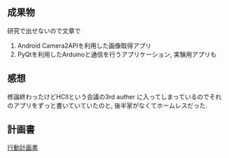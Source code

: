 ## 成果物

研究で出せないので文章で

1. Android Camera2APIを利用した画像取得アプリ
1. PyQtを利用したArduinoと通信を行うアプリケーション, 実験用アプリも

## 感想

修論終わったけどHCIIという会議の3rd auther に入ってしまっているのでそれのアプリをずっと書いていていたのと, 後半家がなくてホームレスだった.

## 計画書

[行動計画書](https://drive.google.com/open?id=1IEwW7D3Iqs1FLlduzMCMoG-nWQV0We68lpbYqvn1xRw)
